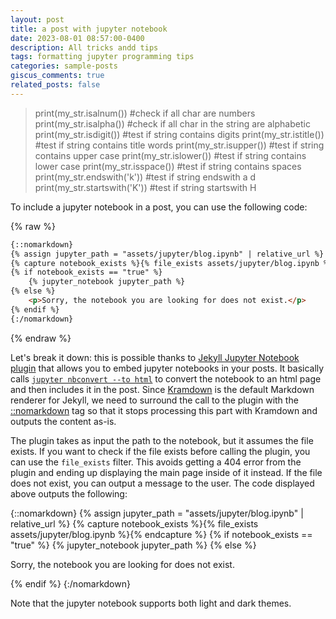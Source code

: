 ```yaml
---
layout: post
title: a post with jupyter notebook
date: 2023-08-01 08:57:00-0400
description: All tricks andd tips
tags: formatting jupyter programming tips
categories: sample-posts
giscus_comments: true
related_posts: false
---
```


>print(my_str.isalnum()) #check if all char are numbers
>print(my_str.isalpha()) #check if all char in the string are alphabetic
>print(my_str.isdigit()) #test if string contains digits
>print(my_str.istitle()) #test if string contains title words
>print(my_str.isupper()) #test if string contains upper case
>print(my_str.islower()) #test if string contains lower case
>print(my_str.isspace()) #test if string contains spaces
>print(my_str.endswith('k')) #test if string endswith a d
>print(my_str.startswith('K')) #test if string startswith H

To include a jupyter notebook in a post, you can use the following code:

{% raw %}

```html
{::nomarkdown}
{% assign jupyter_path = "assets/jupyter/blog.ipynb" | relative_url %}
{% capture notebook_exists %}{% file_exists assets/jupyter/blog.ipynb %}{% endcapture %}
{% if notebook_exists == "true" %}
    {% jupyter_notebook jupyter_path %}
{% else %}
    <p>Sorry, the notebook you are looking for does not exist.</p>
{% endif %}
{:/nomarkdown}
```

{% endraw %}

Let's break it down: this is possible thanks to [Jekyll Jupyter Notebook plugin](https://github.com/red-data-tools/jekyll-jupyter-notebook) that allows you to embed jupyter notebooks in your posts. It basically calls [`jupyter nbconvert --to html`](https://nbconvert.readthedocs.io/en/latest/usage.html#convert-html) to convert the notebook to an html page and then includes it in the post. Since [Kramdown](https://jekyllrb.com/docs/configuration/markdown/) is the default Markdown renderer for Jekyll, we need to surround the call to the plugin with the [::nomarkdown](https://kramdown.gettalong.org/syntax.html#extensions) tag so that it stops processing this part with Kramdown and outputs the content as-is.

The plugin takes as input the path to the notebook, but it assumes the file exists. If you want to check if the file exists before calling the plugin, you can use the `file_exists` filter. This avoids getting a 404 error from the plugin and ending up displaying the main page inside of it instead. If the file does not exist, you can output a message to the user. The code displayed above outputs the following:

{::nomarkdown}
{% assign jupyter_path = "assets/jupyter/blog.ipynb" | relative_url %}
{% capture notebook_exists %}{% file_exists assets/jupyter/blog.ipynb %}{% endcapture %}
{% if notebook_exists == "true" %}
    {% jupyter_notebook jupyter_path %}
{% else %}
    <p>Sorry, the notebook you are looking for does not exist.</p>
{% endif %}
{:/nomarkdown}

Note that the jupyter notebook supports both light and dark themes.
